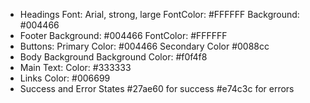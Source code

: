 - Headings
    Font: Arial, strong, large
    FontColor: #FFFFFF
    Background: #004466
- Footer
    Background: #004466
    FontColor: #FFFFFF
- Buttons: 
    Primary Color: #004466
    Secondary Color #0088cc
- Body Background
    Background Color: #f0f4f8
- Main Text:
    Color: #333333
- Links
    Color: #006699
- Success and Error States
    #27ae60 for success 
    #e74c3c for errors
